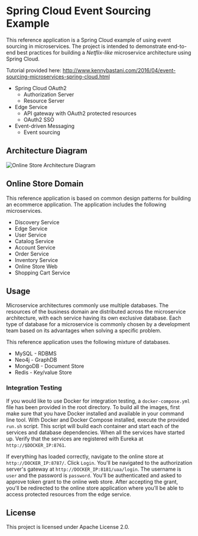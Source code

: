 
# Spring Cloud Event Sourcing Example

This reference application is a Spring Cloud example of using event sourcing in microservices. The project is intended to demonstrate end-to-end best practices for building a _Netflix-like_ microservice architecture using Spring Cloud.

Tutorial provided here: http://www.kennybastani.com/2016/04/event-sourcing-microservices-spring-cloud.html

* Spring Cloud OAuth2
  * Authorization Server
  * Resource Server
* Edge Service
  * API gateway with OAuth2 protected resources
  * OAuth2 SSO
* Event-driven Messaging
  * Event sourcing

## Architecture Diagram

![Online Store Architecture Diagram](http://i.imgur.com/zqzmAzi.png)

## Online Store Domain

This reference application is based on common design patterns for building an ecommerce application. The application includes the following microservices.

* Discovery Service
* Edge Service
* User Service
* Catalog Service
* Account Service
* Order Service
* Inventory Service
* Online Store Web
* Shopping Cart Service

## Usage

Microservice architectures commonly use multiple databases. The resources of the business domain are distributed across the microservice architecture, with each service having its own exclusive database. Each type of database for a microservice is commonly chosen by a development team based on its advantages when solving a specific problem.

This reference application uses the following mixture of databases.

* MySQL - RDBMS
* Neo4j - GraphDB
* MongoDB - Document Store
* Redis - Key/value Store

### Integration Testing

If you would like to use Docker for integration testing, a `docker-compose.yml` file has been provided in the root directory. To build all the images, first make sure that you have Docker installed and available in your command line tool. With Docker and Docker Compose installed, execute the provided `run.sh` script. This script will build each container and start each of the services and database dependencies. When all the services have started up. Verify that the services are registered with Eureka at `http://$DOCKER_IP:8761`.

If everything has loaded correctly, navigate to the online store at `http://DOCKER_IP:8787/`. Click `Login`. You'll be navigated to the authorization server's gateway at `http://DOCKER_IP:8181/uaa/login`. The username is `user` and the password is `password`. You'll be authenticated and asked to approve token grant to the online web store. After accepting the grant, you'll be redirected to the online store application where you'll be able to access protected resources from the edge service.

## License

This project is licensed under Apache License 2.0.
